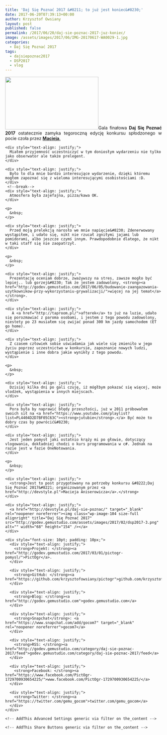 ```yaml
---
title: 'Daj Się Poznać 2017 &#8211; to już jest koniec&#8230;'
date: 2017-06-20T07:39:13+00:00
author: Krzysztof Owsiany
layout: post
published: false
permalink: /2017/06/20/daj-sie-poznac-2017-juz-koniec/
image: /assets/images/2017/06/IMG-20170617-WA0029-1.jpg
categories:
  - Daj Się Poznać 2017
tags:
  - dajsiepoznac2017
  - DSP2017
  - vlog
---
```

<div id="dslc-theme-content">
  <div id="dslc-theme-content-inner">
    <div style="text-align: justify;">
      <a href="http://godev.gemustudio.com/assets/images/2017/06/20170617_173109.jpg"><img class="size-medium wp-image-1438 alignleft" src="http://godev.gemustudio.com/assets/images/2017/06/20170617_173109-300x169.jpg" alt="" width="300" height="169" srcset="http://godev.gemustudio.com/assets/images/2017/06/20170617_173109-300x169.jpg 300w, http://godev.gemustudio.com/assets/images/2017/06/20170617_173109-768x432.jpg 768w, http://godev.gemustudio.com/assets/images/2017/06/20170617_173109-1024x576.jpg 1024w" sizes="(max-width: 300px) 100vw, 300px" /></a>Gala finałowa <strong>Daj Się Poznać 2017</strong> ostatecznie zamyka tegoroczną edycję konkursu spłodzonego w pocie czoła przez <a href="http://devstyle.pl"><strong>Macieja</strong>.</a>
    </div>
    
    <div style="text-align: justify;">
      Miałem przyjemność uczestniczyć w tym doniosłym wydarzeniu nie tylko jako obserwator ale także prelegent.
    </div>
    
    <div style="text-align: justify;">
      Było to dla mnie bardzo interesujące wydarzenie, dzięki któremu mogłem zapoznać się z wieloma interesującymi osobistościami :D.
    </div>
     <!--break-->
    <div style="text-align: justify;">
      Atmosfera była zajefajna, pizza/kawa OK.
    </div>
    
    <p>
      &nbsp;
    </p>
    
    <div style="text-align: justify;">
      Przed moją prelekcją narosło we mnie napięcie&#8230; Zdenerwowany wystąpiłem, i udało się, nikt nie rzucał zgniłymi jajami lub pomidorami, albo jeszcze czymś innym. Prawdopodobnie dlatego, że nikt w taki staff się nie zaopatrzył.
    </div>
    
    <p>
      &nbsp;
    </p>
    
    <div style="text-align: justify;">
      Prezentację oceniam dobrze, zważywszy na stres, zawsze mogło być lepiej.. lub gorzej&#8230; Tak że jestem zadowolony, <strong><a href="http://godev.gemustudio.com/2017/06/05/budowanie-zaangazowania-uzytkownikow-przy-wykorzystaniu-grywalizacji/">więcej na jej temat</a></strong>.
    </div>
    
    <div style="text-align: justify;">
       A <a href="http://taproom.pl/">afterek</a> to już na luzie, udało się porozmawiać z paroma osobami, i jestem z tego powodu zadowolony, niestety po 23 musiałem się zwijać ponad 300 km jazdy samochodem (ET go home).
    </div>
    
    <div style="text-align: justify;">
      Z czasem człowiek sobie uświadamia jak wiele się zmieniło w jego życiu poprzez uczestnictwo w konkursie, zapoznanie nowych ludzi, wystąpienie i inne dobra jakie wynikły z tego powodu.
    </div>
    
    <p>
      &nbsp;
    </p>
    
    <div style="text-align: justify;">
      Dzisiaj kilka dni po gali czuję, iż mógłbym pokazać się więcej, może vlodżek, wystąpienia w innych miejscach.
    </div>
    
    <div style="text-align: justify;">
      Pora była by naprawić błędy przeszłości, już w 2011 próbowałem swoich sił na <a href="https://www.youtube.com/playlist?list=PL4404D2D7BF05C63C"><strong>jutubie</strong>.</a> Być może to dobry czas by powrócić&#8230;
    </div>
    
    <div style="text-align: justify;">
      Jest jeden pomysł jaki ostatnio krąży mi po głowie, dotyczący vlogowania, dokładniej chodzi o kurs programowania w c#. Jednak na razie jest w fazie OneNotowania.
    </div>
    
    <p>
      &nbsp;
    </p>
    
    <div style="text-align: justify;">
      <strong>Jest to post przygotowany na potrzeby konkursu &#8222;Daj Się Poznać 2017&#8221; organizowanym przez <a href="http://devstyle.pl">Macieja Aniserowicza</a>.</strong>
    </div>
    
    <div style="text-align: justify;">
      <a href="http://devstyle.pl/daj-sie-poznac/" target="_blank" rel="noopener noreferrer"><img class="wp-image-104 size-full alignright" title="Daj Się Poznać 2017" src="http://godev.gemustudio.com/assets/images/2017/02/dsp2017-3.png" alt="" width="68" height="154" /></a>
    </div>
    
    <div style="font-size: 10pt; padding: 10px;">
      <div style="text-align: justify;">
        <strong>Projekt: </strong><a href="http://godev.gemustudio.com/2017/03/01/pictogr-pomysl/">PictOgr</a>.
      </div>
      
      <div style="text-align: justify;">
        <strong>GitHub: </strong><a href="https://github.com/krzysztofowsiany/pictogr">github.com/krzysztofowsiany/pictogr</a>
      </div>
      
      <div style="text-align: justify;">
        <strong>Blog: </strong><a href="http://godev.gemustudio.com">godev.gemustudio.com</a>
      </div>
      
      <div style="text-align: justify;">
        <strong>Snapchat</strong>: <a href="https://www.snapchat.com/add/gocom7" target="_blank" rel="noopener noreferrer">gocom7</a>
      </div>
      
      <div style="text-align: justify;">
        <strong>RSS: </strong><a href="http://godev.gemustudio.com/category/daj-sie-poznac-2017/feed">godev.gemustudio.com/category/daj-sie-poznac-2017/feed</a>
      </div>
      
      <div style="text-align: justify;">
        <strong>Facebook: </strong><a href="https://www.facebook.com/PictOgr-1729700930654225/">www.facebook.com/PictOgr-1729700930654225/</a>
      </div>
      
      <div style="text-align: justify;">
        <strong>Twitter: </strong><a href="https://twitter.com/gemu_gocom">twitter.com/gemu_gocom</a>
      </div>
    </div>
    
    <!-- AddThis Advanced Settings generic via filter on the_content -->
    
    <!-- AddThis Share Buttons generic via filter on the_content -->
  </div>
</div>
